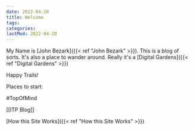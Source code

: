 ```yaml
---
date: 2022-04-20
title: Welcome
tags:
categories:
lastMod: 2022-04-20
---
```



My Name is [John Bezark]({{< ref "John Bezark" >}}). This is a blog of sorts. It's also a place to wander around. Really it's a [Digital Gardens]({{< ref "Digital Gardens" >}}) 

Happy Trails!

Places to start:

#TopOfMind

[[ITP Blog]]

[How this Site Works]({{< ref "How this Site Works" >}})
